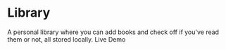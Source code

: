 # Library
A personal library where you can add books and check off if you've read them or not, all stored locally.
Live Demo
